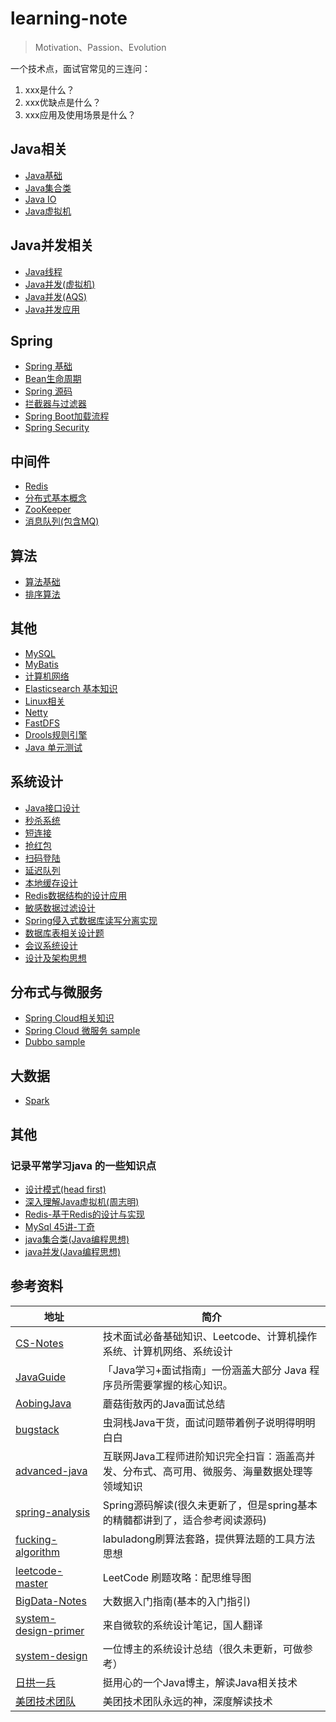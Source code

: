 # learning-note
> Motivation、Passion、Evolution

一个技术点，面试官常见的三连问：
1. xxx是什么？
2. xxx优缺点是什么？
3. xxx应用及使用场景是什么？

## Java相关
- [Java基础](https://github.com/Dennis174698/learning-note/blob/master/src/main/java/com/toc/JAVA_BASE.md)
- [Java集合类](https://github.com/Dennis174698/learning-note/blob/master/src/main/java/com/toc/COLLECTION.md)
- [Java IO](https://github.com/Dennis174698/learning-note/tree/master/src/main/java/com/toc/JAVA_IO.md)
- [Java虚拟机](https://github.com/Dennis174698/learning-note/blob/master/src/main/java/com/toc/JVM.md)

## Java并发相关
- [Java线程](https://github.com/Dennis174698/learning-note/blob/master/src/main/java/com/toc/THREAD.md)
- [Java并发(虚拟机)](https://github.com/Dennis174698/learning-note/blob/master/src/main/java/com/toc/CONCURRENT.md)
- [Java并发(AQS)](https://github.com/Dennis174698/learning-note/blob/master/src/main/java/com/toc/CONCURRENTTOOL.md)
- [Java并发应用](https://github.com/Dennis174698/learning-note/blob/master/src/main/java/com/toc/CONCURRENT_APPLICATION.md)

## Spring
- [Spring 基础](https://github.com/Dennis174698/learning-note/blob/master/src/main/java/com/toc/SPRING.md)
- [Bean生命周期](https://github.com/Dennis174698/learning-note/blob/master/src/main/java/com/toc/LIFECYCLE.md)
- [Spring 源码](https://github.com/Dennis174698/learning-note/blob/master/src/main/java/com/toc/SOURCECODE.md)
- [拦截器与过滤器](https://github.com/Dennis174698/learning-note/blob/master/src/main/java/com/toc/FILTERANDINTERCEPTOR.md)
- [Spring Boot加载流程](https://github.com/Dennis174698/learning-note/blob/master/src/main/java/com/toc/SPRINGBOOT.md)
- [Spring Security](https://github.com/Dennis174698/learning-note/blob/master/src/main/java/com/toc/SPRING-SECURITY.md)

## 中间件
- [Redis](https://github.com/Dennis174698/Dennis174698/blob/master/src/main/java/com/toc/REDIS.md)
- [分布式基本概念](https://github.com/Dennis174698/learning-note/blob/master/src/main/java/com/toc/DISTRIBUTED-SYSTEM.md)
- [ZooKeeper](https://github.com/Dennis174698/learning-note/blob/master/src/main/java/com/toc/ZOOKEEPER.md)
- [消息队列(包含MQ)](https://github.com/Dennis174698/learning-note/blob/master/src/main/java/com/toc/MESSAGEQUEUE.md)

## 算法
- [算法基础](https://github.com/Dennis174698/learning-note/tree/master/src/main/java/com/toc/ALGORITHM.md)
- [排序算法](https://github.com/Dennis174698/learning-note/tree/master/src/main/java/com/toc/SORT_ALGORITHM.md)

## 其他
- [MySQL](https://github.com/Dennis174698/learning-note/blob/master/src/main/java/com/toc/MYSQL.md) 
- [MyBatis](https://github.com/Dennis174698/learning-note/blob/master/src/main/java/com/toc/MYBATIS.md)
- [计算机网络](https://github.com/Dennis174698/learning-note/blob/master/src/main/java/com/toc/NETWORK.md)
- [Elasticsearch 基本知识](https://github.com/Dennis174698/learning-note/blob/master/src/main/java/com/design/ES.md)
- [Linux相关](https://github.com/Dennis174698/learning-note/blob/master/src/main/java/com/toc/LINUX.md)
- [Netty](https://github.com/Dennis174698/learning-note/blob/master/src/main/java/com/toc/NETTY.md)
- [FastDFS](https://github.com/Dennis174698/learning-note/blob/master/src/main/java/com/toc/FASTDFS.md)
- [Drools规则引擎](https://github.com/Dennis174698/learning-note/blob/master/src/main/java/com/toc/RULE_ENGINE.md)
- [Java 单元测试](https://github.com/Dennis174698/learning-note/blob/master/src/main/java/com/toc/UNIT_TEST.md)

## 系统设计
- [Java接口设计](https://github.com/Dennis174698/learning-note/blob/master/src/main/java/com/toc/INTERFACE_DESIGN.md)
- [秒杀系统](https://github.com/Dennis174698/learning-note/blob/master/src/main/java/com/toc/SECONDS_KILL_DESIGN.md)
- [短连接](https://github.com/Dennis174698/learning-note/blob/master/src/main/java/com/toc/TINYURL.md)
- [抢红包](https://github.com/Dennis174698/learning-note/blob/master/src/main/java/com/toc/SECONDKILL_REDPACKAGE.md)
- [扫码登陆](https://github.com/Dennis174698/learning-note/blob/master/src/main/java/com/toc/SCAN_LOGIN.md)
- [延迟队列](https://github.com/Dennis174698/learning-note/blob/master/src/main/java/com/toc/DELAYQUEUE_DESIGN.md)
- [本地缓存设计](https://github.com/Dennis174698/learning-note/blob/master/src/main/java/com/toc/LOCALCACHE.md)
- [Redis数据结构的设计应用](https://github.com/Dennis174698/learning-note/blob/master/src/main/java/com/toc/REDIS_APPLICATION.md)
- [敏感数据过滤设计](https://github.com/Dennis174698/learning-note/blob/master/src/main/java/com/toc/SENSITIVE_FILTER.md)
- [Spring侵入式数据库读写分离实现](https://github.com/Dennis174698/learning-note/blob/master/src/main/java/com/toc/READ_WRITE_DB.md)
- [数据库表相关设计题](https://github.com/Dennis174698/learning-note/blob/master/src/main/java/com/toc/TABLE_DESIGN.md)
- [会议系统设计](https://github.com/Dennis174698/learning-note/blob/master/src/main/java/com/toc/MEETING_DESIGN.md)
- [设计及架构思想](https://github.com/Dennis174698/learning-note/blob/master/src/main/java/com/toc/SYSTEM-DESIGN.md)

## 分布式与微服务
- [Spring Cloud相关知识](https://github.com/Dennis174698/learning-note/blob/master/src/main/java/com/toc/SPRING-CLOUD.md)
- [Spring Cloud 微服务 sample](https://github.com/Dennis174698/sanwu-microservice)
- [Dubbo sample](https://github.com/Dennis174698/sanwu-dubbo-demo)

## 大数据
- [Spark](https://github.com/Dennis174698/learning-note/blob/master/src/main/java/com/toc/SPARK.md)

## 其他
### 记录平常学习java 的一些知识点
- [设计模式(head first)](https://github.com/Dennis174698/learning-note/blob/master/src/main/java/com/toc/CODEDESIGN_BOOK.md)
- [深入理解Java虚拟机(周志明)](https://github.com/Dennis174698/learning-note/tree/master/src/main/java/com/toc/JVM_BOOK.md)
- [Redis-基于Redis的设计与实现](https://github.com/Dennis174698/learning-note/tree/master/src/main/java/com/toc/REDIS_BOOK.md)
- [MySql 45讲-丁奇](https://github.com/Dennis174698/learning-note/tree/master/src/main/java/com/toc/MYSQL_BOOK.md)
- [java集合类(Java编程思想)](https://github.com/Dennis174698/learning-note/tree/master/src/main/java/com/toc/COLLECTION_BOOK.md)
- [java并发(Java编程思想)](https://github.com/Dennis174698/learning-note/tree/master/src/main/java/com/toc/CONCURRENT_BOOK.md)

## 参考资料
| 地址 | 简介 |
| --- | --- |
| [CS-Notes](https://github.com/CyC2018/CS-Notes) | 技术面试必备基础知识、Leetcode、计算机操作系统、计算机网络、系统设计 |
| [JavaGuide](https://github.com/Snailclimb/JavaGuide)| 「Java学习+面试指南」一份涵盖大部分 Java 程序员所需要掌握的核心知识。 |
| [AobingJava](https://github.com/AobingJava/JavaFamily) | 蘑菇街敖丙的Java面试总结 |
| [bugstack](https://bugstack.cn/) | 虫洞栈Java干货，面试问题带着例子说明得明明白白 |
| [advanced-java](https://github.com/doocs/advanced-java) | 互联网Java工程师进阶知识完全扫盲：涵盖高并发、分布式、高可用、微服务、海量数据处理等领域知识 |
| [spring-analysis](https://github.com/seaswalker/spring-analysis) | Spring源码解读(很久未更新了，但是spring基本的精髓都讲到了，适合参考阅读源码) |
| [fucking-algorithm](https://github.com/labuladong/fucking-algorithm) | labuladong刷算法套路，提供算法题的工具方法思想 |
| [leetcode-master](https://github.com/youngyangyang04/leetcode-master) | LeetCode 刷题攻略：配思维导图 |
| [BigData-Notes](https://github.com/heibaiying/BigData-Notes) | 大数据入门指南(基本的入门指引) |
| [system-design-primer](https://github.com/donnemartin/system-design-primer/blob/master/README-zh-Hans.md) | 来自微软的系统设计笔记，国人翻译 |
| [system-design](https://github.com/soulmachine/system-design/blob/master/cn/SUMMARY.md) | 一位博主的系统设计总结（很久未更新，可做参考） |
| [日拱一兵](https://dayarch.top/) | 挺用心的一个Java博主，解读Java相关技术 |
| [美团技术团队](https://tech.meituan.com/) | 美团技术团队永远的神，深度解读技术 |
